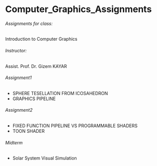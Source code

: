 # Computer_Graphics_Assignments
###### Assignments for class:
Introduction to Computer Graphics
###### Instructor:
Assist. Prof. Dr. Gizem KAYAR


###### Assignment1
- SPHERE TESELLATION FROM ICOSAHEDRON
- GRAPHICS PIPELINE

###### Assignment2
- FIXED FUNCTION PIPELINE VS PROGRAMMABLE SHADERS
- TOON SHADER

###### Midterm
- Solar System Visual Simulation
